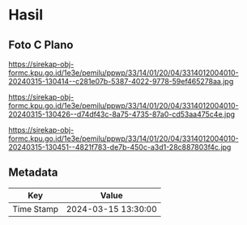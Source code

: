 # Hasil

## Foto C Plano

https://sirekap-obj-formc.kpu.go.id/1e3e/pemilu/ppwp/33/14/01/20/04/3314012004010-20240315-130414--c281e07b-5387-4022-9778-59ef465278aa.jpg

https://sirekap-obj-formc.kpu.go.id/1e3e/pemilu/ppwp/33/14/01/20/04/3314012004010-20240315-130426--d74df43c-8a75-4735-87a0-cd53aa475c4e.jpg

https://sirekap-obj-formc.kpu.go.id/1e3e/pemilu/ppwp/33/14/01/20/04/3314012004010-20240315-130451--4821f783-de7b-450c-a3d1-28c887803f4c.jpg


## Metadata

| Key        | Value               |
| ---------- | ------------------- |
| Time Stamp | 2024-03-15 13:30:00 |



